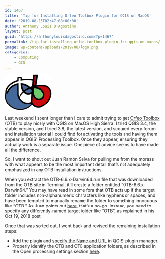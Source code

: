 ```yaml
---
id: 1467
title: 'Tip for Installing Orfeo Toolbox Plugin for QGIS on MacOS'
date: '2019-08-16T02:47:08+00:00'
author: Anthony Louis D'Agostino
layout: post
guid: 'https://anthonylouisdagostino.com/?p=1467'
permalink: /tip-for-installing-orfeo-toolbox-plugin-for-qgis-on-macos/
image: wp-content/uploads/2019/08/logo.png
categories:
    - Computing
    - GIS
---
```


![image](/wp-content/uploads/2019/08/logo.png)

Last weekend I spent longer than I care to admit trying to get [Orfeo Toolbox](https://www.orfeo-toolbox.org/CookBook/index_TOC.html) (OTB) to play nicely with QGIS on MacOS High Sierra. I tried QGIS 3.4, the stable version, and I tried 3.8, the latest version, and scoured every forum and installation tutorial I could find for activating the tools and having them appear in QGIS’ Processing Toolbox. Once they appear, ensuring they actually work is a separate issue. One piece of advice seems to have made all the difference.

So, I want to shout out Juan Ramón Selva for pulling me from the morass with what appears to be the most important detail that’s not adequately emphasized in any OTB installation instructions.

When you extract the OTB-6.6.x-Darwin64.run file that was downloaded from the OTB site in Terminal, it’ll create a folder entitled “OTB-6.6.x-Darwin64.” You may have read in some fora that OTB acts up if the target folder includes non-alphanumeric characters like hyphens or spaces, and have been tempted to manually rename the folder to something innocuous like “OTB.” As Juan points out [here](https://gitlab.orfeo-toolbox.org/orfeotoolbox/otb/issues/1745), that’s a no-go. Instead, you need to specify any differently-named target folder like “OTB”, as explained in his Oct 19, 2018 post.

Once that was sorted out, I went back and revised the remaining installation steps:

- Add the plugin and [specify the Name and URL](https://gitlab.orfeo-toolbox.org/orfeotoolbox/qgis-otb-plugin/blob/master/README.md) in QGIS’ plugin manager.
- Properly identify the OTB and OTB application folders, as described in the Open processing settings section [here](https://www.orfeo-toolbox.org/CookBook/QGIS-interface.html).
